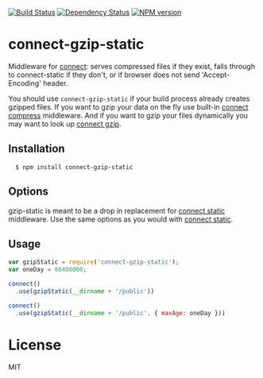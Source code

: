 [![Build Status](https://secure.travis-ci.org/code42day/connect-gzip-static.png)](http://travis-ci.org/code42day/connect-gzip-static)
[![Dependency Status](https://gemnasium.com/code42day/connect-gzip-static.png)](https://gemnasium.com/code42day/connect-gzip-static)
[![NPM version](https://badge.fury.io/js/connect-gzip-static.png)](http://badge.fury.io/js/connect-gzip-static)

# connect-gzip-static

Middleware for [connect][]: serves compressed files if they exist, falls through to connect-static
if they don't, or if browser does not send 'Accept-Encoding' header.

You should use `connect-gzip-static` if your build process already creates gzipped files. If you
want to gzip your data on the fly use built-in [connect compress][] middleware. And if you want to
gzip your files dynamically you may want to look up [connect gzip][].

## Installation

	  $ npm install connect-gzip-static

## Options

gzip-static is meant to be a drop in replacement for [connect static][] middleware. Use the same
options as you would with [connect static][].


## Usage

```javascript
var gzipStatic = require('connect-gzip-static');
var oneDay = 86400000;

connect()
  .use(gzipStatic(__dirname + '/public'))

connect()
  .use(gzipStatic(__dirname + '/public', { maxAge: oneDay }))
```

# License

MIT

[connect]: http://www.senchalabs.org/connect
[connect static]: http://www.senchalabs.org/connect/static.html
[connect compress]: http://www.senchalabs.org/connect/compress.html
[connect gzip]: https://github.com/tikonen/connect-gzip
